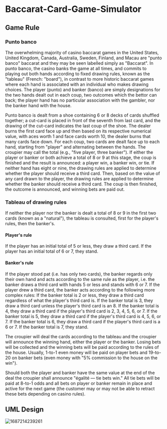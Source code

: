 # Baccarat-Card-Game-Simulator

## Game Rule
### Punto banco
The overwhelming majority of casino baccarat games in the United States, United Kingdom, Canada, Australia, Sweden, Finland, and Macau are "punto banco" baccarat and they may be seen labelled simply as "Baccarat". In punto banco, the casino banks the game at all times, and commits to playing out both hands according to fixed drawing rules, known as the "tableau" (French: "board"), in contrast to more historic baccarat games where each hand is associated with an individual who makes drawing choices. The player (punto) and banker (banco) are simply designations for the two hands dealt out in each coup, two outcomes which the bettor can back; the player hand has no particular association with the gambler, nor the banker hand with the house.

Punto banco is dealt from a shoe containing 6 or 8 decks of cards shuffled together; a cut-card is placed in front of the seventh from last card, and the drawing of the cut-card indicates the last coup of the shoe. The dealer burns the first card face up and then based on its respective numerical value, with aces worth 1 and face cards worth 10, the dealer burns that many cards face down. For each coup, two cards are dealt face up to each hand, starting from "player" and alternating between the hands. The croupier may call the total (e.g., "five player, three banker"). If either the player or banker or both achieve a total of 8 or 9 at this stage, the coup is finished and the result is announced: a player win, a banker win, or tie. If neither hand has eight or nine, the drawing rules are applied to determine whether the player should receive a third card. Then, based on the value of any card drawn to the player, the drawing rules are applied to determine whether the banker should receive a third card. The coup is then finished, the outcome is announced, and winning bets are paid out.

### Tableau of drawing rules
If neither the player nor the banker is dealt a total of 8 or 9 in the first two cards (known as a "natural"), the tableau is consulted, first for the player's rules, then the banker's.

#### Player's rule
If the player has an initial total of 5 or less, they draw a third card. If the player has an initial total of 6 or 7, they stand.

#### Banker's rule
If the player stood pat (i.e. has only two cards), the banker regards only their own hand and acts according to the same rule as the player, i.e. the banker draws a third card with hands 5 or less and stands with 6 or 7.
If the player drew a third card, the banker acts according to the following more complex rules:
If the banker total is 2 or less, they draw a third card regardless of what the player's third card is.
If the banker total is 3, they draw a third card unless the player's third card is an 8.
If the banker total is 4, they draw a third card if the player's third card is 2, 3, 4, 5, 6, or 7.
If the banker total is 5, they draw a third card if the player's third card is 4, 5, 6, or 7.
If the banker total is 6, they draw a third card if the player's third card is a 6 or 7.
If the banker total is 7, they stand.

The croupier will deal the cards according to the tableau and the croupier will announce the winning hand, either the player or the banker. Losing bets will be collected and the winning bets will be paid according to the rules of the house. Usually, 1-to-1 even money will be paid on player bets and 19-to-20 on banker bets (even money with "5% commission to the house on the win").

Should both the player and banker have the same value at the end of the deal the croupier shall announce "égalité — tie bets win." All tie bets will be paid at 8-to-1 odds and all bets on player or banker remain in place and active for the next game (the customer may or may not be able to retract these bets depending on casino rules).

## UML Design
![1687214239261](https://github.com/1eom3i/Baccarat-Card-Game-Simulator/assets/124229472/f05cbd8a-ca18-4a8e-8578-518fee9fb5b6)
